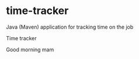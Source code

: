 # time-tracker
Java (Maven) application for tracking time on the job

Time tracker

Good morning mam
